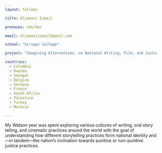 ```yaml
---
layout: fellows

title: Eliamani Ismail

pronouns: she/her

email: eliamaniismail@gmail.com

school: "Scripps College"

project: "Imagining Alternatives: on National Writing, Film, and Justice"

countries:
  - Colombia
  - Rwanda
  - Senegal
  - Belgium
  - Germany
  - France
  - South Africa
  - Palestine
  - Turkey
  - Morocco

---
```


My Watson year was spent exploring various cultures of writing, oral story telling, and cinematic practices around the world with the goal of understanding how different storytelling practices form national identity and—in tandem—the nation’s inclination towards punitive or non-punitive justice practices.